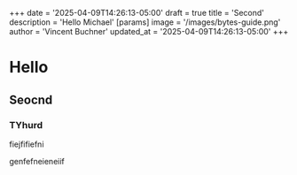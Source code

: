 +++
date = '2025-04-09T14:26:13-05:00'
draft = true
title = 'Second'
description = 'Hello Michael'
[params]
    image = '/images/bytes-guide.png'
    author = 'Vincent Buchner'
    updated_at = '2025-04-09T14:26:13-05:00'
+++

# Hello
## Seocnd
### TYhurd
fiejfifiefni



genfefneieneiif